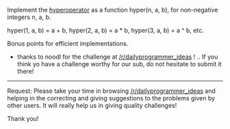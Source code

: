 

Implement the [hyperoperator](http://en.wikipedia.org/wiki/Hyperoperation#Definition) as a function hyper(n, a, b), for non-negative integers n, a, b.

hyper(1, a, b) = a + b, hyper(2, a, b) = a \* b, hyper(3, a, b) = a ^ b, etc.

Bonus points for efficient implementations.

- thanks to noodl for the challenge at [/r/dailyprogrammer\_ideas](/r/dailyprogrammer_ideas) ! .. If you think yo have a challenge worthy for our sub, do not hesitate to submit it there!

* * *

Request: Please take your time in browsing [/r/dailyprogrammer\_ideas](/r/dailyprogrammer_ideas) and helping in the correcting and giving suggestions to the problems given by other users. It will really help us in giving quality challenges!

Thank you!

